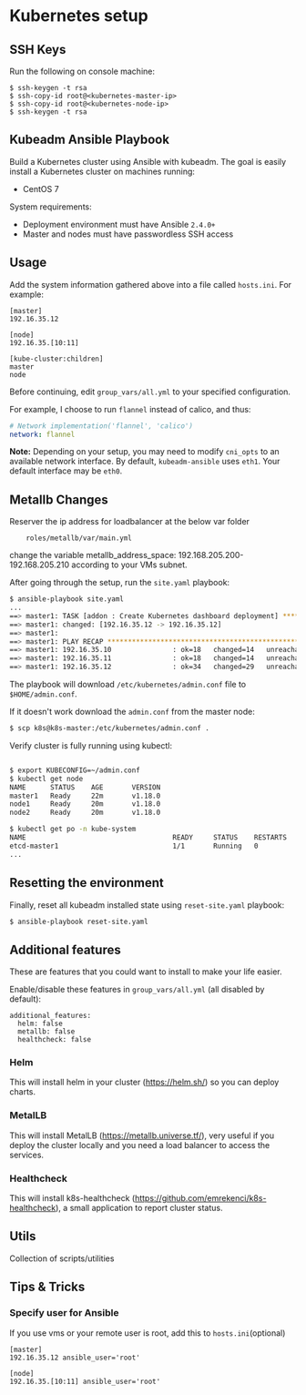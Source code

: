 # Kubernetes setup

##  SSH Keys 

Run the following on console machine:
```
$ ssh-keygen -t rsa 
$ ssh-copy-id root@<kubernetes-master-ip>
$ ssh-copy-id root@<kubernetes-node-ip> 
$ ssh-keygen -t rsa 
```      
## Kubeadm Ansible Playbook

Build a Kubernetes cluster using Ansible with kubeadm. The goal is easily install a Kubernetes cluster on machines running:
  - CentOS 7

System requirements:
  - Deployment environment must have Ansible `2.4.0+`
  - Master and nodes must have passwordless SSH access

## Usage

Add the system information gathered above into a file called `hosts.ini`. For example:
```
[master]
192.16.35.12

[node]
192.16.35.[10:11]

[kube-cluster:children]
master
node
```
Before continuing, edit `group_vars/all.yml` to your specified configuration.

For example, I choose to run `flannel` instead of calico, and thus:

```yaml
# Network implementation('flannel', 'calico')
network: flannel
```

**Note:** Depending on your setup, you may need to modify `cni_opts` to an available network interface. By default, `kubeadm-ansible` uses `eth1`. Your default interface may be `eth0`.

## Metallb Changes

Reserver the ip address for loadbalancer at the below var folder

        roles/metallb/var/main.yml
        
change the variable metallb_address_space: 192.168.205.200-192.168.205.210 according to your VMs subnet.

After going through the setup, run the `site.yaml` playbook:

```sh
$ ansible-playbook site.yaml
...
==> master1: TASK [addon : Create Kubernetes dashboard deployment] **************************
==> master1: changed: [192.16.35.12 -> 192.16.35.12]
==> master1:
==> master1: PLAY RECAP *********************************************************************
==> master1: 192.16.35.10               : ok=18   changed=14   unreachable=0    failed=0
==> master1: 192.16.35.11               : ok=18   changed=14   unreachable=0    failed=0
==> master1: 192.16.35.12               : ok=34   changed=29   unreachable=0    failed=0
```

The playbook will download `/etc/kubernetes/admin.conf` file to `$HOME/admin.conf`.

If it doesn't work download the `admin.conf` from the master node:

```sh
$ scp k8s@k8s-master:/etc/kubernetes/admin.conf .
```

Verify cluster is fully running using kubectl:

```sh

$ export KUBECONFIG=~/admin.conf
$ kubectl get node
NAME      STATUS    AGE       VERSION
master1   Ready     22m       v1.18.0
node1     Ready     20m       v1.18.0
node2     Ready     20m       v1.18.0

$ kubectl get po -n kube-system
NAME                                    READY     STATUS    RESTARTS   AGE
etcd-master1                            1/1       Running   0          23m
...
```

## Resetting the environment

Finally, reset all kubeadm installed state using `reset-site.yaml` playbook:

```sh
$ ansible-playbook reset-site.yaml
```

## Additional features
These are features that you could want to install to make your life easier.

Enable/disable these features in `group_vars/all.yml` (all disabled by default):
```
additional_features:
  helm: false
  metallb: false
  healthcheck: false
```

### Helm
This will install helm in your cluster (https://helm.sh/) so you can deploy charts.

### MetalLB
This will install MetalLB (https://metallb.universe.tf/), very useful if you deploy the cluster locally and you need a load balancer to access the services.

### Healthcheck
This will install k8s-healthcheck (https://github.com/emrekenci/k8s-healthcheck), a small application to report cluster status.

## Utils
Collection of scripts/utilities

## Tips & Tricks
### Specify user for Ansible
If you use vms or your remote user is root, add this to `hosts.ini`(optional)
```
[master]
192.16.35.12 ansible_user='root'

[node]
192.16.35.[10:11] ansible_user='root'
```

